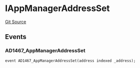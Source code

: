 # IAppManagerAddressSet
[Git Source](https://github.com/thrackle-io/tron/blob/81b80009ad5682c206d626e3be15fff689d615e0/src/common/IEvents.sol)


## Events
### AD1467_AppManagerAddressSet

```solidity
event AD1467_AppManagerAddressSet(address indexed _address);
```

